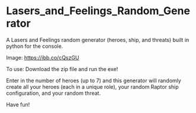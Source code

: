 # Lasers_and_Feelings_Random_Generator
A Lasers and Feelings random generator (heroes, ship, and threats) built in python for the console.

Image: https://ibb.co/cQszGU

To use: Download the zip file and run the exe!

Enter in the number of heroes (up to 7) and this generator will randomly create all your heroes (each in a unique role), your random Raptor ship configuration, and your random threat.

Have fun!
